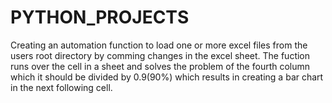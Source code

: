 # PYTHON_PROJECTS

Creating an automation function to load one or more excel files from the users root directory by comming changes in the excel sheet.
The fuction runs over the cell in a sheet and solves the problem of the fourth column which it should be divided by 0.9(90%) which results in creating a bar chart in the next following cell.

